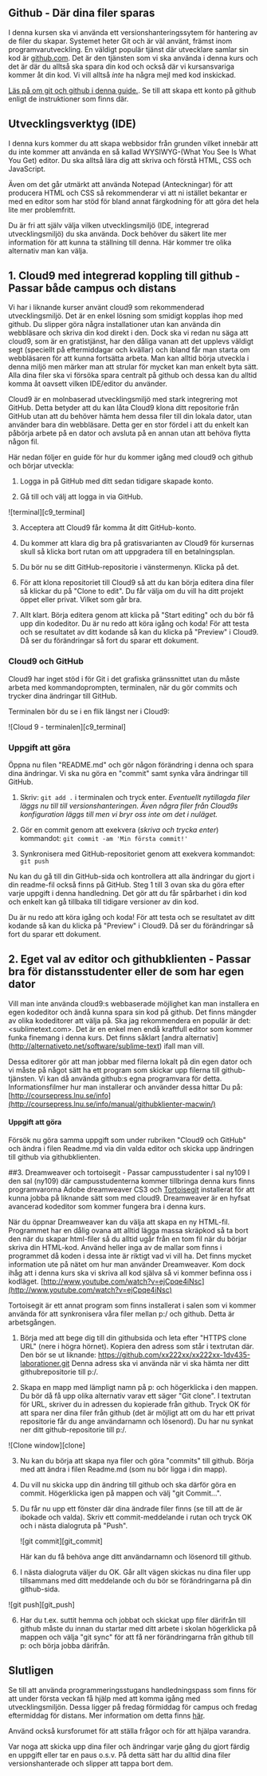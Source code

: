 ## Github - Där dina filer sparas

I denna kursen ska vi använda ett versionshanteringssytem för hantering av de filer du skapar. Systemet heter Git och är väl använt, främst inom programvarutveckling. En väldigt populär tjänst där utvecklare samlar sin kod är [github.com](//github.com). Det är den tjänsten som vi ska använda i denna kurs och det är där du alltså ska spara din kod och också där vi kursansvariga kommer åt din kod. Vi vill alltså *inte* ha några mejl med kod inskickad.

[Läs på om git och github i denna guide.](//coursepress.lnu.se/info/manual/kom-igang-med-github/). Se till att skapa ett konto på github enligt de instruktioner som finns där.  


## Utvecklingsverktyg (IDE)

I denna kurs kommer du att skapa webbsidor från grunden vilket innebär att du inte kommer att använda en så kallad WYSIWYG-(What You See Is What You Get) editor. Du ska alltså lära dig att skriva och förstå HTML, CSS och JavaScript.

Även om det går utmärkt att använda Notepad (Anteckningar) för att producera HTML och CSS så rekommenderar vi att ni istället bekantar er med en editor som har stöd för bland annat färgkodning för att göra det hela lite mer problemfritt.

Du är fri att själv välja vilken utvecklingsmiljö (IDE, integrerad utvecklingsmiljö) du ska använda. Dock behöver du säkert lite mer information för att kunna ta ställning till denna. Här kommer tre olika alternativ man kan välja.

## 1. Cloud9 med integrerad koppling till github - Passar både campus och distans
Vi har i liknande kurser använt cloud9 som rekommenderad utvecklingsmiljö. Det är en enkel lösning som smidigt kopplas ihop med github. Du slipper göra några installationer utan kan använda din webbläsare och skriva din kod direkt i den. Dock ska vi redan nu säga att cloud9, som är en gratistjänst, har den dåliga vanan att det upplevs väldigt segt (speciellt på eftermiddagar och kvällar) och ibland får man starta om webbläsaren för att kunna fortsätta arbeta. Man kan alltid börja utveckla i denna miljö men märker man att strular för mycket kan man enkelt byta sätt. Alla dina filer ska vi försöka spara centralt på github och dessa kan du alltid komma åt oavsett vilken IDE/editor du använder.

Cloud9 är en molnbaserad utvecklingsmiljö med stark integrering mot GitHub. Detta betyder att du kan låta Cloud9 klona ditt repositorie från GitHub utan att du behöver hämta hem dessa filer till din lokala dator, utan använder bara din webbläsare. Detta ger en stor fördel i att du enkelt kan påbörja arbete på en dator och avsluta på en annan utan att behöva flytta någon fil.

Här nedan följer en guide för hur du kommer igång med cloud9 och github och börjar utveckla:

1. Logga in på GitHub med ditt sedan tidigare skapade konto. 

2. Gå till [](https://c9.io/) och välj att logga in via GitHub.

<p>
	![terminal][c9_terminal]
</p>

3. Acceptera att Cloud9 får komma åt ditt GitHub-konto.

4. Du kommer att klara dig bra på gratisvarianten av Cloud9 för kursernas skull så klicka bort rutan om att uppgradera till en betalningsplan.

5. Du bör nu se ditt GitHub-repositorie i vänstermenyn. Klicka på det.

6. För att klona repositoriet till Cloud9 så att du kan börja editera dina filer så klickar du på "Clone to edit". Du får välja om du vill ha ditt projekt öppet eller privat. Vilket som går bra.

7. Allt klart. Börja editera genom att klicka på "Start editing" och du bör få upp din kodeditor. Du är nu redo att köra igång och koda! För att testa och se resultatet av ditt kodande så kan du klicka på "Preview" i Cloud9. Då ser du förändringar så fort du sparar ett dokument.


### Cloud9 och GitHub
Cloud9 har inget stöd i för Git i det grafiska gränssnittet utan du måste arbeta med kommandoprompten, terminalen, när du gör commits och trycker dina ändringar till GitHub. 

Terminalen bör du se i en flik längst ner i Cloud9:

<p>
![Cloud 9 - terminalen][c9_terminal]
</p>

### Uppgift att göra
Öppna nu filen "README.md" och gör någon förändring i denna och spara dina ändringar.
Vi ska nu göra en "commit" samt synka våra ändringar till GitHub. 

1. Skriv: `git add .` i terminalen och tryck enter. *Eventuellt nytillagda filer läggs nu till till versionshanteringen. Även några filer från Cloud9s konfiguration läggs till men vi bryr oss inte om det i nuläget.*

2. Gör en commit genom att exekvera (*skriva och trycka enter*) kommandot: `git commit -am 'Min första commit!'`

3. Synkronisera med GitHub-repositoriet genom att exekvera kommandot: `git push`

Nu kan du gå till din GitHub-sida och kontrollera att alla ändringar du gjort i din readme-fil också finns på GitHub. 
Steg 1 till 3 ovan ska du göra efter varje uppgift i denna handledning. Det gör att du får spårbarhet i din kod och enkelt kan gå tillbaka till tidigare versioner av din kod. 

Du är nu redo att köra igång och koda! För att testa och se resultatet av ditt kodande så kan du klicka på "Preview" i Cloud9. Då ser du förändringar så fort du sparar ett dokument.

## 2. Eget val av editor och githubklienten - Passar bra för distansstudenter eller de som har egen dator
Vill man inte använda cloud9:s webbaserade möjlighet kan man installera en egen kodeditor och ändå kunna spara sin kod på github. Det finns mängder av olika kodeditorer att välja på. Ska jag rekommendera en populär är det:
<sublimetext.com>. Det är en enkel men endå kraftfull editor som kommer funka finemang i denna kurs.
Det finns såklart [andra alternativ] (http://alternativeto.net/software/sublime-text) ifall man vill.

Dessa editorer gör att man jobbar med filerna lokalt på din egen dator och vi måste på något sätt ha ett program som skickar upp filerna till github-tjänsten. Vi kan då använda github:s egna programvara för detta.
Informationsfilmer hur man installerar och använder dessa hittar Du på:
[http://coursepress.lnu.se/info](http://coursepress.lnu.se/info/manual/githubklienter-macwin/)

#### Uppgift att göra
Försök nu göra samma uppgift som under rubriken "Cloud9 och GitHub" och ändra i filen Readme.md via din valda editor och skicka upp ändringen till github via githubklienten.

##3. Dreamweaver och tortoisegit - Passar campusstudenter i sal ny109
I den sal (ny109) där campusstudenterna kommer tillbringa denna kurs finns programvarorna Adobe dreamweaver CS3 och [Tortoisegit](https://code.google.com/p/tortoisegit/) installerat för att kunna jobba på liknande sätt som med cloud9. Dreamweaver är en hyfsat avancerad kodeditor som kommer fungera bra i denna kurs.

När du öppnar Dreamweaver kan du välja att skapa en ny HTML-fil. Programmet har en dålig ovana att alltid lägga massa skräpkod så ta bort den när du skapar html-filer så du alltid ugår från en tom fil när du börjar skriva din HTML-kod. Använd heller inga av de mallar som finns i programmet då koden i dessa inte är riktigt vad vi vill ha. Det finns mycket information ute på nätet om hur man använder Dreamweaver. Kom dock ihåg att i denna kurs ska vi skriva all kod själva så vi kommer befinna oss i kodläget.
[http://www.youtube.com/watch?v=ejCpqe4iNsc](http://www.youtube.com/watch?v=ejCpqe4iNsc)

Tortoisegit är ett annat program som finns installerat i salen som vi kommer använda för att synkronisera våra filer mellan p:/ och github.
Detta är arbetsgången.

1. Börja med att bege dig till din githubsida och leta efter "HTTPS clone URL" (nere i högra hörnet). Kopiera den adress som står i textrutan där. Den bör se ut liknande: https://github.com/xx222xx/xx222xx-1dv435-laborationer.git
	Denna adress ska vi använda när vi ska hämta ner ditt githubrepositorie till p:/. 
	
2. Skapa en mapp med lämpligt namn på p: och högerklicka i den mappen. Du bör då få upp olika alternativ varav ett säger "Git clone". I textrutan för URL, skriver du in adressen du kopierade från github. Tryck OK för att spara ner dina filer från github (det är möjligt att om du har ett privat repositorie får du ange användarnamn och lösenord). Du har nu synkat ner ditt github-repositorie till p:/.
<p>
![Clone window][clone]
</p>

3. Nu kan du börja att skapa nya filer och göra "commits" till github. Börja med att ändra i filen Readme.md (som nu bör ligga i din mapp).

4. Du vill nu skicka upp din ändring till github och ska därför göra en commit.  Högerklicka igen på mappen och välj "git Commit...". 

5. Du får nu upp ett fönster där dina ändrade filer finns (se till att de är ibokade och valda). Skriv ett commit-meddelande i rutan och tryck OK och i nästa dialogruta på "Push".
	<p>
	![git commit][git_commit]
	</p>
	Här kan du få behöva ange ditt användarnamn och lösenord till github. 

6. I nästa dialogruta väljer du OK. Går allt vägen skickas nu dina filer upp tillsammans med ditt meddelande och du bör se förändringarna på din github-sida.
<p>
![git push][git_push]
</p>

6. Har du t.ex. suttit hemma och jobbat och skickat upp filer därifrån till github måste du innan du startar med ditt arbete i skolan högerklicka på mappen och välja "git sync" för att få ner förändringarna från github till p: och börja jobba därifrån.


## Slutligen
Se till att använda programmeringsstugans handledningspass som finns för att under första veckan få hjälp med att komma igång med utvecklingsmiljön. 
Dessa ligger på fredag förmiddag för campus och fredag eftermiddag för distans. Mer information om detta finns [här](https://coursepress.lnu.se/grupper/programmeringsstuga-ht2013/forum/topic/schema/).

Använd också kursforumet för att ställa frågor och för att hjälpa varandra.

Var noga att skicka upp dina filer och ändringar varje gång du  gjort färdig en uppgift eller tar en paus o.s.v. På detta sätt har du alltid dina filer versionshanterade och slipper att tappa bort dem.

[c9_login]: //github.com/1dv435/Kursmaterial/raw/master/Laborationer/pics/c9-login.png
[clone]: https://raw.github.com/1dv435/Kursmaterial/master/Laborationer/pics/clone_tort.PNG
[git_commit]: https://raw.github.com/1dv435/Kursmaterial/master/Laborationer/pics/git_commit_tort.PNG
[git_push]: https://raw.github.com/1dv435/Kursmaterial/master/Laborationer/pics/git_push_tort.PNG
[c9_terminal]: https://raw.github.com/1dv435/Kursmaterial/master/Laborationer/pics/c9-terminal.png
[github-add-repro]: https://github.com/1dv435/Kursmaterial/raw/master/Laborationer/pics/github-add-repro.png
[github-add-user]: https://github.com/1dv435/Kursmaterial/raw/master/Laborationer/pics/github-add-user.png
[github-add-ghpages]: https://github.com/1dv435/Kursmaterial/raw/master/Laborationer/pics/github-add-ghpages.png
[github-default-branch]: https://github.com/1dv435/Kursmaterial/raw/master/Laborationer/pics/github-default-branch.png
[github-release]: https://github.com/1dv435/Kursmaterial/raw/master/Laborationer/pics/github-release.png
[github-deletemaster]: https://github.com/1dv435/Kursmaterial/raw/master/Laborationer/pics/github-deletemaster.png


